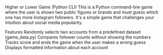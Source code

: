 Higher or Lower Game (Python CLI)
This is a Python command-line game where the user is shown two public figures or brands and must guess which one has more Instagram followers. It's a simple game that challenges your intuition about social media popularity.

Features
Randomly selects two accounts from a predefined dataset (game_data.py)
Compares follower counts without showing the numbers
Tracks score and ends the game when the user makes a wrong guess
Displays formatted information about each account
